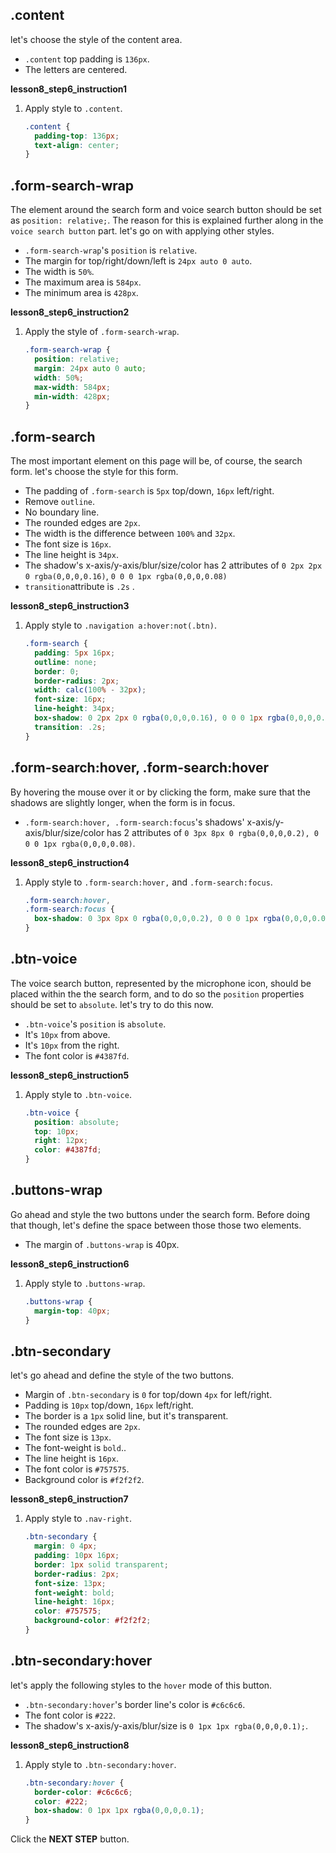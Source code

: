 ## .content
let's choose the style of the content area.
* `.content` top padding is `136px`.
* The letters are centered.

**lesson8_step6_instruction1**
1. Apply style to `.content`.
    ```css
    .content {
      padding-top: 136px;
      text-align: center;
    }
    ```



## .form-search-wrap
The element around the search form and voice search button should be set as `position: relative;`. The reason for this is explained further along in the `voice search button` part. let's go on with applying other styles.
- `.form-search-wrap`'s `position` is `relative`.
- The margin for top/right/down/left is `24px auto 0 auto`.
- The width is `50%`.
- The maximum area is `584px`.
- The minimum area is `428px`.

**lesson8_step6_instruction2**
1. Apply the style of `.form-search-wrap`.
   ```css
   .form-search-wrap {
     position: relative;
     margin: 24px auto 0 auto;
     width: 50%;
     max-width: 584px;
     min-width: 428px;
   }
   ```



## .form-search
The most important element on this page will be, of course, the search form. let's choose the style for this form.
- The padding of `.form-search` is `5px` top/down, `16px` left/right.
- Remove `outline`.
- No boundary line.
- The rounded edges are `2px`.
- The width is the difference between `100%` and `32px`.
- The font size is `16px`.
- The line height is `34px`.
- The shadow's x-axis/y-axis/blur/size/color has 2 attributes of `0 2px 2px 0 rgba(0,0,0,0.16)`, `0 0 0 1px rgba(0,0,0,0.08)`
- `transition`attribute is `.2s` .

**lesson8_step6_instruction3**
1. Apply style to `.navigation a:hover:not(.btn)`.
   ```css
   .form-search {
     padding: 5px 16px;
     outline: none;
     border: 0;
     border-radius: 2px;
     width: calc(100% - 32px);
     font-size: 16px;
     line-height: 34px;
     box-shadow: 0 2px 2px 0 rgba(0,0,0,0.16), 0 0 0 1px rgba(0,0,0,0.08);
     transition: .2s;
   }
   ```



## .form-search:hover, .form-search:hover
By hovering the mouse over it or by clicking the form, make sure that the shadows are slightly longer, when the form is in focus.  
- `.form-search:hover, .form-search:focus`'s shadows' x-axis/y-axis/blur/size/color has 2 attributes of `0 3px 8px 0 rgba(0,0,0,0.2), 0 0 0 1px rgba(0,0,0,0.08)`.

**lesson8_step6_instruction4**
1. Apply style to `.form-search:hover,` and `.form-search:focus`.
   ```css
   .form-search:hover,
   .form-search:focus {
     box-shadow: 0 3px 8px 0 rgba(0,0,0,0.2), 0 0 0 1px rgba(0,0,0,0.08);
   }
   ```



## .btn-voice
The voice search button, represented by the microphone icon, should be placed within the the search form, and to do so the `position` properties should be set to `absolute`. let's try to do this now.  

- `.btn-voice`'s `position` is `absolute`.
- It's `10px` from above.
- It's `10px` from the right.
- The font color is `#4387fd`.

**lesson8_step6_instruction5**
1. Apply style to `.btn-voice`.
   ```css
   .btn-voice {
     position: absolute;
     top: 10px;
     right: 12px;
     color: #4387fd;
   }
   ```


## .buttons-wrap
Go ahead and style the two buttons under the search form. Before doing that though, let's define the space between those those two elements.    
- The margin of `.buttons-wrap` is 40px.

**lesson8_step6_instruction6**
1. Apply style to `.buttons-wrap`.
   ```css
   .buttons-wrap {
     margin-top: 40px;
   }
   ```



## .btn-secondary
let's go ahead and define the style of the two buttons.
- Margin of `.btn-secondary` is `0` for top/down `4px` for left/right.
- Padding is `10px` top/down, `16px` left/right.
- The border is a `1px` solid line, but it's transparent.
- The rounded edges are `2px`.
- The font size is `13px`.
- The font-weight is `bold`..
- The line height is `16px`.
- The font color is `#757575`.
- Background color is `#f2f2f2`.

**lesson8_step6_instruction7**
1. Apply style to `.nav-right`.
   ```css
   .btn-secondary {
     margin: 0 4px;
     padding: 10px 16px;
     border: 1px solid transparent;
     border-radius: 2px;
     font-size: 13px;
     font-weight: bold;
     line-height: 16px;
     color: #757575;
     background-color: #f2f2f2;
   }
   ```



## .btn-secondary:hover

let's apply the following styles to the `hover` mode of this button.
- `.btn-secondary:hover`'s border line's color is `#c6c6c6`.
- The font color is `#222`.
- The shadow's x-axis/y-axis/blur/size is `0 1px 1px rgba(0,0,0,0.1);`.

**lesson8_step6_instruction8**
1. Apply style to `.btn-secondary:hover`.
   ```css
   .btn-secondary:hover {
     border-color: #c6c6c6;
     color: #222;
     box-shadow: 0 1px 1px rgba(0,0,0,0.1);
   }
   ```



Click the **NEXT STEP** button.